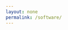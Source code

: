 ```yaml
---
layout: none
permalink: /software/
---
```


<script>window.location.href = "https://github.com/JHU-ACEL/";</script> 